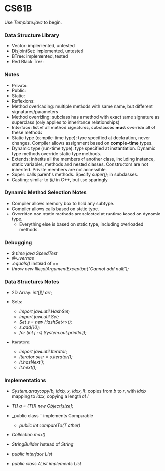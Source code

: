# CS61B

Use _Template.java_ to begin.

### Data Structure Library
- Vector: implemented, untested
- DisjointSet: implemented, untested
- BTree: implemented, tested
- Red Black Tree: 

### Notes
- Private:
- Public:
- Static: 
- Reflexions:
- Method overloading: multiple methods with same name, but different signatures/parameters
- Method overriding: subclass has a method with exact same signature as superclass (only applies to inheritance relationships)
- Interface: list of all method signatures, subclasses <b>must</b> override all of these methods
- Static type (compile-time type): type specified at declaration, never changes. Compiler allows assignment based on <b>compile-time</b> types.
- Dynamic type (run-time type): type specified at instantiation. Dynamic type methods override static type methods.
- Extends: inherits all the members of another class, including instance, static variables, methods and nested classes. Constructors are not inherited. Private members are not accessible.
- Super: calls parent's methods. Specify _super();_ in subclasses.
- Casting: similar to _(ll)_ in C++, but use sparingly


### Dynamic Method Selection Notes
- Compiler allows memory box to hold any subtype.
- Compiler allows calls based on static type.
- Overriden non-static methods are selected at runtime based on dynamic type.
    - Everything else is based on static type, including overloaded methods.

### Debugging
- _$ time java SpeedTest_
- _@Override_
- _.equals()_ instead of _==_
- _throw new IllegalArgumentException("Cannot add null!");_

### Data Structures Notes
- 2D Array: _int[][] arr;_

- Sets: 
    - _import java.util.HashSet;_
    - _import java.util.Set;_
    - _Set<Integer> s = new HashSet<>();_
    - _s.add(10);_
    - _for (int j : s) System.out.println(j);_

- Iterators:
    - _import java.util.Iterator;_
    - _Iterator<Integer> seer = s.iterator();_
    - _it.hasNext();_
    - _it.next();_

### Implementations
- _System.arraycopy(b, idxb, x, idxx, l)_: copies from _b_ to _x_, with _idxb_ mapping to _idxx_, copying a length of _l_
- _T[] a = (T[]) new Object[size];_
- _public class T implements Comparable<T>
    - _public int compareTo(T other)_
- _Collection.max()_
- _StringBuilder_ instead of _String_

- _public interface List<Item>_
- _public class AList<Item> implements List<Item>_